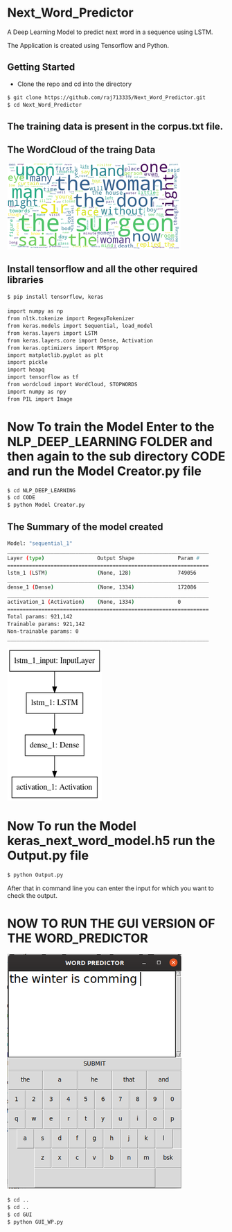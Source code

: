 # Next_Word_Predictor
A Deep Learning Model to predict next word in a sequence using LSTM.

The Application is created using Tensorflow and Python.


## Getting Started
- Clone the repo and cd into the directory
```sh
$ git clone https://github.com/raj713335/Next_Word_Predictor.git
$ cd Next_Word_Predictor
```

## The training data is present in the corpus.txt file.


## The WordCloud of the traing Data

![](wordCloud.png)




## Install tensorflow and all the other required libraries 

```sh
$ pip install tensorflow, keras 

import numpy as np
from nltk.tokenize import RegexpTokenizer
from keras.models import Sequential, load_model
from keras.layers import LSTM
from keras.layers.core import Dense, Activation
from keras.optimizers import RMSprop
import matplotlib.pyplot as plt
import pickle
import heapq
import tensorflow as tf
from wordcloud import WordCloud, STOPWORDS
import numpy as npy
from PIL import Image
```

# Now To train the Model Enter to the NLP_DEEP_LEARNING FOLDER and then again to the sub directory CODE and run the Model Creator.py file

```sh
$ cd NLP_DEEP_LEARNING
$ cd CODE
$ python Model Creator.py
```


## The Summary of the model created



```sh
Model: "sequential_1"
_________________________________________________________________
Layer (type)                 Output Shape              Param #   
=================================================================
lstm_1 (LSTM)                (None, 128)               749056    
_________________________________________________________________
dense_1 (Dense)              (None, 1334)              172086    
_________________________________________________________________
activation_1 (Activation)    (None, 1334)              0         
=================================================================
Total params: 921,142
Trainable params: 921,142
Non-trainable params: 0
_________________________________________________________________
```

![](model.png)


# Now To run the Model keras_next_word_model.h5 run the Output.py file

```sh
$ python Output.py
```

After that in command line you can enter the input for which you want to check the output.


# NOW TO RUN THE GUI VERSION OF THE WORD_PREDICTOR

![](word_predictor.png)

```sh
$ cd ..
$ cd ..
$ cd GUI
$ python GUI_WP.py
```



